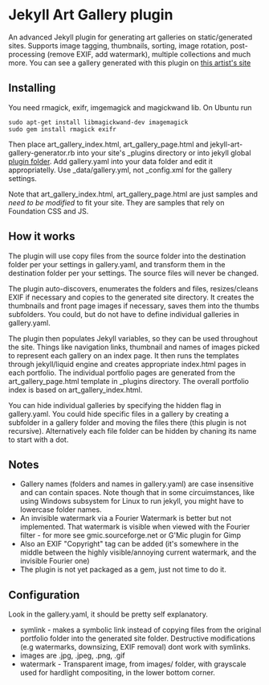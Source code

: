 # Jekyll Art Gallery plugin

An advanced Jekyll plugin for generating art galleries on static/generated sites. Supports image tagging, thumbnails, sorting, image rotation, post-processing (remove EXIF, add watermark), multiple collections and much more.
You can see a gallery generated with this plugin on [this artist's site](http://olgaivkin.com)

## Installing
You need rmagick, exifr, imgemagick and magickwand lib. On Ubuntu run

	sudo apt-get install libmagickwand-dev imagemagick
	sudo gem install rmagick exifr

Then place art_gallery_index.html, art_gallery_page.html and jekyll-art-gallery-generator.rb into your site's _plugins directory or into jekyll global [plugin folder](https://github.com/jekyll/jekyll/blob/master/site/_docs/plugins.md). Add gallery.yaml into your data folder and edit it appropriatelly.
Use _data/gallery.yml, not _config.xml for the gallery settings.

Note that  art_gallery_index.html, art_gallery_page.html are just samples and *need to be modified* to fit your site. They are samples that rely on Foundation CSS and JS.

## How it works

The plugin will use copy files from the source folder into the destination folder per your settings in gallery.yaml, and transform them in the destination folder per your settings. The source files will never be changed.

The plugin auto-discovers, enumerates the folders and files, resizes/cleans EXIF if necessary and copies to the generated site directory. It creates the thumbnails and front page images if necessary, saves them into the thumbs subfolders.
You could, but do not have to define individual galleries in gallery.yaml.

The plugin then populates Jekyll variables, so they can be used throughout the site. Things like navigation links, thumbnail and names of images picked to represent each gallery on an index page. It then runs the templates through
jekyll/liquid engine and creates appropriate index.html pages in each portfolio. The individual portfolio pages are generated from the art_gallery_page.html template in _plugins directory. The overall portfolio index is based on art_gallery_index.html.

You can hide individual galleries by specifying the hidden flag in gallery.yaml. You could hide specific files in a gallery by creating a subfolder in a gallery folder and moving the files there (this plugin is not recursive).
Alternatively each file folder can be hidden by chaning its name to start with a dot.


## Notes

* Gallery names (folders and names in gallery.yaml) are case insensitive and can contain spaces. Note though that in some circuimstances, like using Windows subsystem for Linux to run jekyll, you might have to lowercase folder names.
* An invisible watermark via a Fourier Watermark is better but not implemented. That watermark is visible when viewed with the Fourier filter - for more see gmic.sourceforge.net or G'Mic plugin for Gimp
* Also an EXIF "Copyright" tag can be added (it's somewhere in the middle between the highly visible/annoying current watermark, and the invisible Fourier one)
* The plugin is not yet packaged as a gem, just not time to do it.

## Configuration

Look in the gallery.yaml, it should be pretty self explanatory.

* symlink - makes a symbolic link instead of copying files from the original portfolio folder into the generated site folder. Destructive modifications (e.g watermarks, downsizing, EXIF removal) dont work with symlinks.
* images are .jpg, .jpeg, .png, .gif
* watermark - Transparent image, from images/ folder, with grayscale used for hardlight compositing, in the lower bottom corner.
